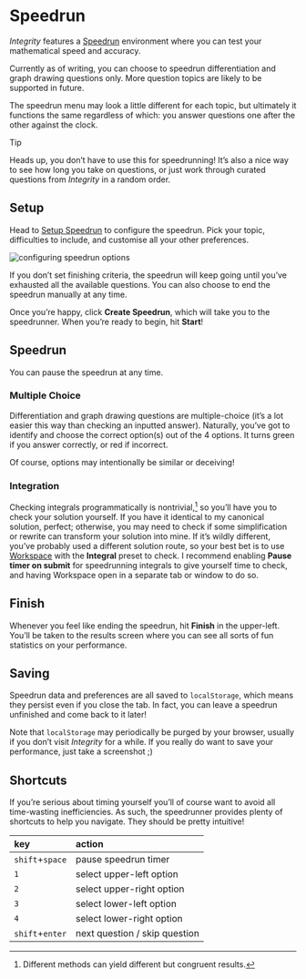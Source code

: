 # Speedrun
<!-- #SQUARK live!
| dest = docs/speedrun
| index = docs
| date = 2025 January 14
| update = 2025 July 2
-->

<!-- Holy crap, it took me half year to finally implement the speedrunner?? -->

*Integrity* features a [Speedrun](https://sup2point0.github.io/integrity/speedrun) environment where you can test your mathematical speed and accuracy.

Currently as of writing, you can choose to speedrun differentiation and graph drawing questions only. More question topics are likely to be supported in future.

The speedrun menu may look a little different for each topic, but ultimately it functions the same regardless of which: you answer questions one after the other against the clock.

> [!Tip]
> Heads up, you don’t have to use this for speedrunning! It’s also a nice way to see how long you take on questions, or just work through curated questions from *Integrity* in a random order.


## Setup

Head to [Setup Speedrun](https://sup2point0.github.io/integrity/speedrun/init) to configure the speedrun. Pick your topic, difficulties to include, and customise all your other preferences.

![configuring speedrun options]()

If you don’t set finishing criteria, the speedrun will keep going until you’ve exhausted all the available questions. You can also choose to end the speedrun manually at any time.

Once you’re happy, click **Create Speedrun**, which will take you to the speedrunner. When you’re ready to begin, hit **Start**!


## Speedrun

You can pause the speedrun at any time.

### Multiple Choice
Differentiation and graph drawing questions are multiple-choice (it’s a lot easier this way than checking an inputted answer). Naturally, you’ve got to identify and choose the correct option(s) out of the 4 options. It turns green if you answer correctly, or red if incorrect.

Of course, options may intentionally be similar or deceiving!

### Integration
Checking integrals programmatically is nontrivial,[^check-solutions] so you’ll have you to check your solution yourself. If you have it identical to my canonical solution, perfect; otherwise, you may need to check if some simplification or rewrite can transform your solution into mine. If it’s wildly different, you’ve probably used a different solution route, so your best bet is to use [Workspace](../workspace?preset=integrals) with the **Integral** preset to check. I recommend enabling **Pause timer on submit** for speedrunning integrals to give yourself time to check, and having Workspace open in a separate tab or window to do so.

[^check-solutions]: Different methods can yield different but congruent results.


## Finish

Whenever you feel like ending the speedrun, hit **Finish** in the upper-left. You’ll be taken to the results screen where you can see all sorts of fun statistics on your performance.


## Saving

Speedrun data and preferences are all saved to `localStorage`, which means they persist even if you close the tab. In fact, you can leave a speedrun unfinished and come back to it later!

Note that `localStorage` may periodically be purged by your browser, usually if you don’t visit *Integrity* for a while. If you really do want to save your performance, just take a screenshot ;)


## Shortcuts

If you’re serious about timing yourself you’ll of course want to avoid all time-wasting inefficiencies. As such, the speedrunner provides plenty of shortcuts to help you navigate. They should be pretty intuitive!

| key     | action |
| :------ | :----- |
| `shift`+`space` | pause speedrun timer |
| `1`     | select upper-left option |
| `2`     | select upper-right option |
| `3`     | select lower-left option |
| `4`     | select lower-right option |
| `shift`+`enter` | next question / skip question |
